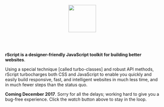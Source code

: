 
<p align="center" style="padding-bottom: 20px;"><a href="http://rscript.io" target="_blank"><img height="90" src="https://cdn.restive.io/img/logo_rscript_github.png"></a></p>
<p>&nbsp;</p>

**rScript is a designer-friendly JavaScript toolkit for building better websites**.

Using a special technique [called turbo-classes] and robust API methods, rScript turbocharges both CSS and JavaScript to enable you quickly and easily build responsive, fast, and intelligent websites in much less time, and in much fewer steps than the status quo.  

**Coming December 2017**. Sorry for all the delays; working hard to give you a bug-free experience. Click the *watch* button above to stay in the loop.

